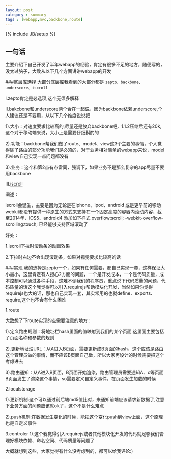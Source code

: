 ```yaml
---
layout: post
category : summary
tags : [webapp,mvc,backbone,route] 
---
```

{% include JB/setup %}

## 一句话
主要介绍下自己开发了半年webapp的经验，肯定有很多不足的地方，随便写的，没太过脑子，大致从以下几个方面讲讲webapp的开发


###底层库选择
大部分底层库我看到的大部分都是 `zepto、backbone、underscore、iscroll`

I.zepto肯定是必选项,这个无须多解释

II.bakcbone和underscore两个合在一起说，因为backbone依赖underscore,个人建议还是不要用，从以下几个维度说说把

1).大小：对速度要求比较高的,尽量还是放弃backbone吧，1.1.2压缩后还有20k,这个对于移动端来说，大小上是需要仔细斟酌的

2).功能：backbone帮我们做了route、model、view这3个主要的事情，个人觉得除了路由的部分功能我们是必须的，对于业务相对简单的webapp来说，model和view自己实现一点问题都没有

3).业务：这个和第2点有点雷同，强调下，如果业务不是那么复杂的app尽量不要用backbone

III.[iscroll](http://www.gafish.net/api/iScroll.html)

阐述：

iscroll会诞生，主要是因为无论是在iphone、ipod、android 或是更早前的移动webkit都没有提供一种原生的方式来支持在一个固定高度的容器内滚动内容，截至2014年，IOS5、android4 添加如下样式 overflow:scroll; -webkit-overflow-scrolling:touch; 已经能够支持区域滚动了

好处：

1.iscroll下拉时滚动条的动画效果

2.下拉时右边不会出现滚动条，如果对视觉要求比较高的话

###实现
我的选择是zepto一个，如果有任何需要，都自己实现一套，这样保证大小最小，这里肯定有人担心2方面的问题，一个是开发成本，一个是代码质量，成本控制可以通过各种手段，这难不倒我们的程序员，重点说下代码质量的问题，代码质量的话这个我觉得可以引入requirejs帮助模块化开发，当然如果你觉得requirejs也大的话，那也自己实现一套，其实常用的也就define、exports、require,这个也不会有什么困难

1.route

大致想了下route实现的点需要注意的地方：

1).定义路由规则：将地址栏hash里面的值映射到我们的某个页面,这里面主要包括了页面名称和参数的规则

2).更新地址烂URL：从A进入B页面，需要更新成B页面的hash，这个应该是路由这个管理员做的事情，而不应该B页面自己做，所以大家再设计的时候需要把这个考虑进去

3).路由通知：从A进入B页面，B页面开始渲染，路由管理员需要通知A、c等页面B页面发生了渲染这个事情，so需要定义自定义事件，在页面发生加载的时候

2.localstorage

1).更新机制:这个可以通过前后端md5值比对，来通知前端应该请求新数据了,注意下业务方面的问题应该就ok了，这个不是什么难点

2).push机制:在数据发生变化的时候，能把这个变化push到view上面，这个原理也是自定义事件


3.controler
1).这个我觉得引入requirejs或者其他模块化开发的代码就足够我们管理好模块依赖、命名空间、代码质量等问题了

大概就想到这些，大家觉得有什么没考虑到的，都可以给我评论:)
